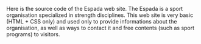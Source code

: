 Here is the source code of the Espada web site. The Espada is a sport organisation specialized in strength disciplines. This web site is very basic (HTML + CSS only) and used only to provide informations about the organisation, as well as ways to contact it and free contents (such as sport programs) to visitors. 
